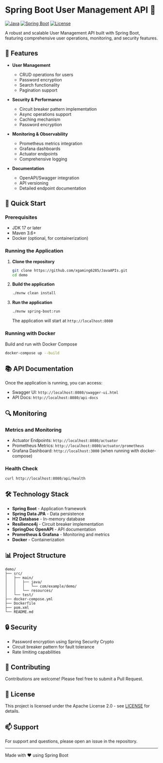 # Spring Boot User Management API 🚀

[![Java](https://img.shields.io/badge/Java-17-orange.svg)](https://openjdk.java.net/projects/jdk/17/)
[![Spring Boot](https://img.shields.io/badge/Spring%20Boot-3.2.0-brightgreen.svg)](https://spring.io/projects/spring-boot)
[![License](https://img.shields.io/badge/License-Apache%202.0-blue.svg)](LICENSE)

A robust and scalable User Management API built with Spring Boot, featuring comprehensive user operations, monitoring, and security features.

## 🌟 Features

- **User Management**
  - CRUD operations for users
  - Password encryption
  - Search functionality
  - Pagination support

- **Security & Performance**
  - Circuit breaker pattern implementation
  - Async operations support
  - Caching mechanism
  - Password encryption

- **Monitoring & Observability**
  - Prometheus metrics integration
  - Grafana dashboards
  - Actuator endpoints
  - Comprehensive logging

- **Documentation**
  - OpenAPI/Swagger integration
  - API versioning
  - Detailed endpoint documentation

## 🚀 Quick Start

### Prerequisites

- JDK 17 or later
- Maven 3.6+
- Docker (optional, for containerization)

### Running the Application

1. **Clone the repository**
   ```bash
   git clone https://github.com/xgaming6285/JavaAPIs.git
   cd demo
   ```

2. **Build the application**
   ```bash
   ./mvnw clean install
   ```

3. **Run the application**
   ```bash
   ./mvnw spring-boot:run
   ```

   The application will start at `http://localhost:8080`

### Running with Docker

Build and run with Docker Compose
```bash
docker-compose up --build
```

## 📚 API Documentation

Once the application is running, you can access:

- Swagger UI: `http://localhost:8080/swagger-ui.html`
- API Docs: `http://localhost:8080/api-docs`

## 🔍 Monitoring

### Metrics and Monitoring

- Actuator Endpoints: `http://localhost:8080/actuator`
- Prometheus Metrics: `http://localhost:8080/actuator/prometheus`
- Grafana Dashboard: `http://localhost:3000` (when running with docker-compose)

### Health Check
```bash
curl http://localhost:8080/api/health
```
## 🛠️ Technology Stack

- **Spring Boot** - Application framework
- **Spring Data JPA** - Data persistence
- **H2 Database** - In-memory database
- **Resilience4j** - Circuit breaker implementation
- **SpringDoc OpenAPI** - API documentation
- **Prometheus & Grafana** - Monitoring and metrics
- **Docker** - Containerization

## 📊 Project Structure

```
demo/
├── src/
│   ├── main/
│   │   ├── java/
│   │   │   └── com/example/demo/
│   │   └── resources/
│   └── test/
├── docker-compose.yml
├── Dockerfile
├── pom.xml
└── README.md
```

## 🔒 Security

- Password encryption using Spring Security Crypto
- Circuit breaker pattern for fault tolerance
- Rate limiting capabilities

## 🤝 Contributing

Contributions are welcome! Please feel free to submit a Pull Request.

## 📝 License

This project is licensed under the Apache License 2.0 - see [LICENSE]([LICENSE](http://www.apache.org/licenses/LICENSE-2.0)) for details.

## 📫 Support

For support and questions, please open an issue in the repository.

---

Made with ❤️ using Spring Boot

